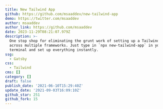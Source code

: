 ```yaml
---
title: New Tailwind App
github: https://github.com/msaaddev/new-tailwind-app
demo: https://twitter.com/msaaddev
author: msaaddev
author_link: https://github.com/msaaddev
date: 2023-11-29T08:21:07.979Z
description: >-
  One stop shop for eliminating the grunt work of setting up a Tailwind Web App
  across multiple frameworks. Just type in `npx new-tailwind-app` in your
  terminal and set up everything instantly.
ssg:
  - Gatsby
css:
  - Tailwind
cms: []
category: []
draft: false
publish_date: '2021-06-10T15:29:40Z'
update_date: '2021-09-03T16:09:10Z'
github_star: 251
github_fork: 15
---
```


